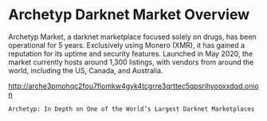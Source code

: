 <body>
    <h1>Archetyp Darknet Market Overview</h1>
    <p>Archetyp Market, a darknet marketplace focused solely on drugs, has been operational for 5 years. Exclusively using Monero (XMR), it has gained a reputation for its uptime and security features. Launched in May 2020, the market currently hosts around 1,300 listings, with vendors from around the world, including the US, Canada, and Australia.</p>
<a
    href="http://arche3pmohqc2fou7flomkw4gyk4tcgrre3qrttec5qpsrihyooxxdqd.onion">http://arche3pmohqc2fou7flomkw4gyk4tcgrre3qrttec5qpsrihyooxxdqd.onion</a></li>

 


    Archetyp: In Depth on One of the World’s Largest Darknet Marketplaces

